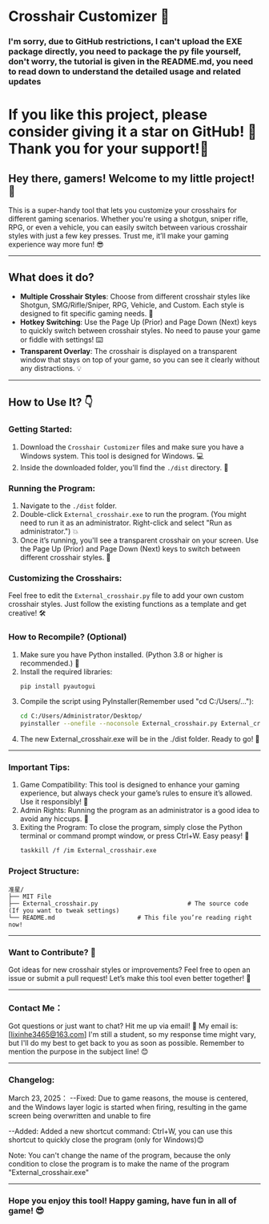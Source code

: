 # Crosshair Customizer 🎯

### I'm sorry, due to GitHub restrictions, I can't upload the EXE package directly, you need to package the py file yourself, don't worry, the tutorial is given in the README.md, you need to read down to understand the detailed usage and related updates

# If you like this project, please consider giving it a star on GitHub! 🌟 Thank you for your support!🙏

## Hey there, gamers! Welcome to my little project! 🎉

This is a super-handy tool that lets you customize your crosshairs for different gaming scenarios. Whether you're using a shotgun, sniper rifle, RPG, or even a vehicle, you can easily switch between various crosshair styles with just a few key presses. Trust me, it’ll make your gaming experience way more fun! 😎

---

## What does it do?

- **Multiple Crosshair Styles**: Choose from different crosshair styles like Shotgun, SMG/Rifle/Sniper, RPG, Vehicle, and Custom. Each style is designed to fit specific gaming needs. 🎯  
- **Hotkey Switching**: Use the Page Up (Prior) and Page Down (Next) keys to quickly switch between crosshair styles. No need to pause your game or fiddle with settings! ⌨️  
- **Transparent Overlay**: The crosshair is displayed on a transparent window that stays on top of your game, so you can see it clearly without any distractions. 💡  

---

## How to Use It? 👇

### Getting Started:

1. Download the `Crosshair Customizer` files and make sure you have a Windows system. This tool is designed for Windows. 💻  
2. Inside the downloaded folder, you'll find the `./dist` directory. 📁  

### Running the Program:

1. Navigate to the `./dist` folder.  
2. Double-click `External_crosshair.exe` to run the program. (You might need to run it as an administrator. Right-click and select "Run as administrator.") 💥  
3. Once it’s running, you'll see a transparent crosshair on your screen. Use the Page Up (Prior) and Page Down (Next) keys to switch between different crosshair styles. 🎯  

### Customizing the Crosshairs:

Feel free to edit the `External_crosshair.py` file to add your own custom crosshair styles. Just follow the existing functions as a template and get creative! 🛠️

### How to Recompile? (Optional)

1. Make sure you have Python installed. (Python 3.8 or higher is recommended.) 🐍  
2. Install the required libraries:
   ```bash
   pip install pyautogui
   ```
3. Compile the script using PyInstaller(Remember used "cd C:/Users/..."):
    ```bash
    cd C:/Users/Administrator/Desktop/
    pyinstaller --onefile --noconsole External_crosshair.py External_crosshair.py
    ```
4. The new External_crosshair.exe will be in the ./dist folder. Ready to go! 🚀

---

### Important Tips:
1. Game Compatibility: This tool is designed to enhance your gaming experience, but always check your game’s rules to ensure it’s allowed. Use it responsibly! 🙏
2. Admin Rights: Running the program as an administrator is a good idea to avoid any hiccups. 💪
3. Exiting the Program: To close the program, simply close the Python terminal or command prompt window, or press Ctrl+W. Easy peasy! 👋
    ```bash
    taskkill /f /im External_crosshair.exe
    ```

### Project Structure:
```
准星/
├── MIT File
├── External_crosshair.py                         # The source code (If you want to tweak settings)
└── README.md                       # This file you’re reading right now!
```

---

### Want to Contribute? 🤝
Got ideas for new crosshair styles or improvements? Feel free to open an issue or submit a pull request! Let’s make this tool even better together! 🤝

---

### Contact Me：
Got questions or just want to chat? Hit me up via email! 📧
My email is: [lixinhe3465@163.com]
I'm still a student, so my response time might vary, but I'll do my best to get back to you as soon as possible. Remember to mention the purpose in the subject line! 😊

---

### Changelog:
  March 23, 2025：
  --Fixed: Due to game reasons, the mouse is centered, and the Windows layer logic is started when firing, resulting in the game screen being overwritten and unable to fire

  --Added: Added a new shortcut command: Ctrl+W, you can use this shortcut to quickly close the program (only for Windows)😊

  Note: You can't change the name of the program, because the only condition to close the program is to make the name of the program "External_crosshair.exe"

---

### Hope you enjoy this tool! Happy gaming, have fun in all of game! 😎
